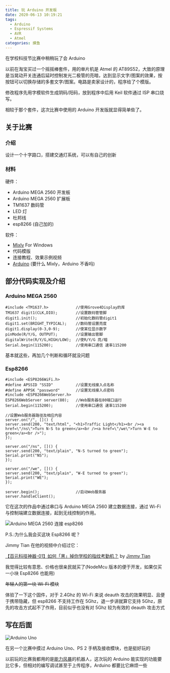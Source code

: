 ```yaml
---
title: 玩 Arduino 开发板
date: 2020-06-13 10:19:21
tags:
  - Arduino
  - Espressif Systems
  - AVR
  - Atmel
categories: 摸鱼
---
```


在学校科技节比赛中稍稍玩了会 Arduino

<!-- more -->

以前在淘宝买过一个摇摇棒套件，用的单片机是 Atmel 的 AT89S52，大致的原理是当晃动开关连通后延时控制发光二极管的亮暗，达到显示文字/图案的效果，按按钮可以切换存储的多套文字/图案。电路是卖家设计的，程序给了个模版。

修改程序先用字模软件生成阴码/阳码，放到程序中后用 Keil 软件通过 ISP 串口烧写。

相较于那个套件，这次比赛中使用的 Arduino 开发版就显得简单些了。

## 关于比赛

### 介绍

设计一个十字路口，搭建交通灯系统，可以有自己的创新

### 材料

硬件：

- Arduino MEGA 2560 开发板
- Arduino MEGA 2560 扩展板
- TM1637 数码管
- LED 灯
- 杜邦线
- esp8266 (自己加的)

软件：

- [Mixly](http://mixly.org/) For Windows
- 代码模版
- 连接教程、效果示例视频
- [Arduino](https://www.arduino.cc/) (要什么 Mixly，Arduino 不香吗)

## 部分代码实现及介绍

### Arduino MEGA 2560

```arduino
#include <TM1637.h>            //使用Grove4Display的库
TM1637 digit1(CLK,DIO);        //设置数码管管脚
digit1.init();                 //初始化数码管digit1
digit1.set(BRIGHT_TYPICAL);    //数码管设置亮度
digit1.display(0-3,0-9);       //使某位显示数字
pinMode(R/Y/G, OUTPUT);        //设置输出管脚
digitalWrite(R/Y/G,HIGH/LOW);  //使R/Y/G 亮/暗
Serial.begin(115200);          //使用串口通信 速率115200
```

基本就这些，再加几个判断和循环就没问题

### Esp8266

```arduino
#include <ESP8266WiFi.h>
#define APSSID "SSID"          //设置无线接入点名称
#define APPSK "password"       //设置无线接入点密码
#include <ESP8266WebServer.h>
ESP8266WebServer server(80);   //Web服务器在80端口运行
Serial.begin(115200);          //使用串口通信 速率115200

//设置Web服务器路径及相应内容
server.on("/", []() {
server.send(200, "text/html", "<h1>Traffic Light</h1><br /><a href=\"/ns\">Turn N-S to green</a><br /><a href=\"/we\">Turn W-E to green</a><br />");
});

server.on("/ns", []() {
server.send(200, "text/plain", "N-S turned to green");
Serial.print("NS");
});

server.on("/we", []() {
server.send(200, "text/plain", "W-E turned to green");
Serial.print("WE");
});

server.begin();                //启动Web服务器
server.handleClient();
```

它在这次的作品中通过串口与 Arduino MEGA 2560 建立数据连接，通过 Wi-Fi 与控制端建立数据连接，起到无线控制的作用。

![Arduino MEGA 2560 连接 esp8266](https://cdn.jsdelivr.net/gh/Misaka13514/asset@main/blog/_posts/play-arduino/ESP.webp)

P.S.:为什么我会买这块 Esp8266 呢？

Jimmy Tian 在他的视频中介绍过它：

[【百元科技神器-01】如何「黑」掉你学校的指纹考勤机？](https://www.bilibili.com/video/BV1sx411m7xq) by [Jimmy Tian](https://www.jimmytian.com/)

我觉得比较有意思、价格也很亲民就买了(NodeMcu 版本的便于开发，如果仅买一小块 Esp8266 也能用)

~~年轻人的第一块 Wi-Fi 模块~~

体验了一下这个固件，对于 2.4Ghz 的 Wi-Fi 来说 deauth 攻击的效果明显、且便于携带隐藏，但 esp8266 不支持工作在 5Ghz，退一步讲就算它支持 5Ghz，原先的攻击方式起不了作用，目前似乎也没有对 5Ghz 较为有效的 deauth 攻击方式

## 写在后面

![Arduino Uno](https://cdn.jsdelivr.net/gh/Misaka13514/asset@main/blog/_posts/play-arduino/UNO.webp)

在另一个比赛中摸过 Arduino Uno、PS 2 手柄及接收模块，也是挺好玩的

以前玩的比赛我都用的是[能力风暴](http://www.abilix.com/)的机器人，这次玩的 Arduino 能实现的功能要比它多，但相对的编写调试甚至于上传程序，Arduino 都要比它麻烦一些
